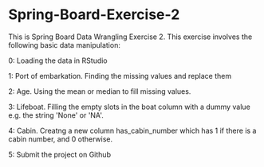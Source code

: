 # Spring-Board-Exercise-2
This is Spring Board Data Wrangling Exercise 2. This exercise involves the following  basic data manipulation:

0: Loading the data in RStudio

1: Port of embarkation. 
    Finding the missing values and replace them

2: Age.
   Using the mean or median to fill missing values.

3: Lifeboat.
    Filling the empty slots in the boat column with a dummy value e.g. the string 'None' or 'NA'. 

4: Cabin.
    Creatng a new column has_cabin_number which has 1 if there is a cabin number, and 0 otherwise.

5: Submit the project on Github
